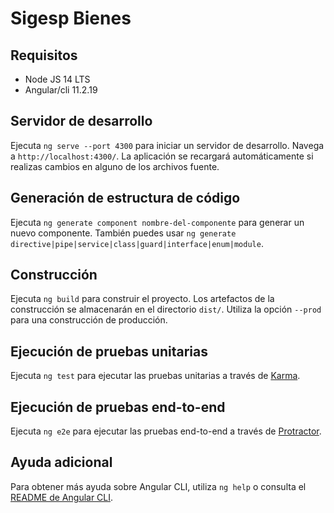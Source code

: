 # Sigesp Bienes

## Requisitos

- Node JS 14 LTS
- Angular/cli 11.2.19

## Servidor de desarrollo

Ejecuta `ng serve --port 4300` para iniciar un servidor de desarrollo. Navega a `http://localhost:4300/`. La aplicación se recargará automáticamente si realizas cambios en alguno de los archivos fuente.

## Generación de estructura de código

Ejecuta `ng generate component nombre-del-componente` para generar un nuevo componente. También puedes usar `ng generate directive|pipe|service|class|guard|interface|enum|module`.

## Construcción

Ejecuta `ng build` para construir el proyecto. Los artefactos de la construcción se almacenarán en el directorio `dist/`. Utiliza la opción `--prod` para una construcción de producción.

## Ejecución de pruebas unitarias

Ejecuta `ng test` para ejecutar las pruebas unitarias a través de [Karma](https://karma-runner.github.io).

## Ejecución de pruebas end-to-end

Ejecuta `ng e2e` para ejecutar las pruebas end-to-end a través de [Protractor](http://www.protractortest.org/).

## Ayuda adicional

Para obtener más ayuda sobre Angular CLI, utiliza `ng help` o consulta el [README de Angular CLI](https://github.com/angular/angular-cli/blob/master/README.md).
